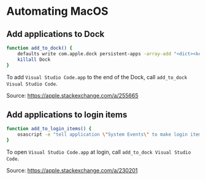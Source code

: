 # Automating MacOS

## Add applications to Dock

```bash
function add_to_dock() {
    defaults write com.apple.dock persistent-apps -array-add "<dict><key>tile-data</key><dict><key>file-data</key><dict><key>_CFURLString</key><string>/Applications/$1.app</string><key>_CFURLStringType</key><integer>0</integer></dict></dict></dict>"
    killall Dock
}
```

To add `Visual Studio Code.app` to the end of the Dock, call `add_to_dock Visual Studio Code`.

Source: <https://apple.stackexchange.com/a/255665>

## Add applications to login items

```bash
function add_to_login_items() {
    osascript -e "tell application \"System Events\" to make login item at end with properties {path:\"/Applications/$1.app\", hidden:false}"
}
```

To open `Visual Studio Code.app` at login, call `add_to_dock Visual Studio Code`.

Source: https://apple.stackexchange.com/a/230201